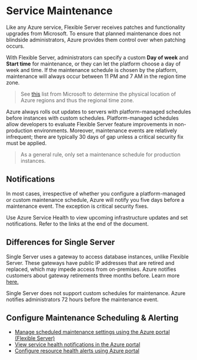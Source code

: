 # Service Maintenance

Like any Azure service, Flexible Server receives patches and functionality upgrades from Microsoft. To ensure that planned maintenance does not blindside administrators, Azure provides them control over when patching occurs.

With Flexible Server, administrators can specify a custom **Day of week** and **Start time** for maintenance, or they can let the platform choose a day of week and time. If the maintenance schedule is chosen by the platform, maintenance will always occur between 11 PM and 7 AM in the region time zone.

> See [this](https://azure.microsoft.com/global-infrastructure/data-residency/#select-geography) list from Microsoft to determine the physical location of Azure regions and thus the regional time zone.

Azure always rolls out updates to servers with platform-managed schedules before instances with custom schedules. Platform-managed schedules allow developers to evaluate Flexible Server feature improvements in non-production environments. Moreover, maintenance events are relatively infrequent; there are typically 30 days of gap unless a critical security fix must be applied.

> As a general rule, only set a maintenance schedule for production instances.

## Notifications

In most cases, irrespective of whether you configure a platform-managed or custom maintenance schedule, Azure will notify you five days before a maintenance event. The exception is critical security fixes.

Use Azure Service Health to view upcoming infrastructure updates and set notifications. Refer to the links at the end of the document.

## Differences for Single Server

Single Server uses a gateway to access database instances, unlike Flexible Server. These gateways have public IP addresses that are retired and replaced, which may impede access from on-premises. Azure notifies customers about gateway retirements three months before. Learn more [here.](https://docs.microsoft.com/azure/mysql/concepts-connectivity-architecture)

Single Server does not support custom schedules for maintenance. Azure notifies administrators 72 hours before the maintenance event.

## Configure Maintenance Scheduling & Alerting

- [Manage scheduled maintenance settings using the Azure portal (Flexible Server)](https://docs.microsoft.com/azure/mysql/flexible-server/how-to-maintenance-portal)
- [View service health notifications in the Azure portal](https://docs.microsoft.com/azure/service-health/service-notifications)
- [Configure resource health alerts using Azure portal](https://docs.microsoft.com/azure/service-health/resource-health-alert-monitor-guide)
